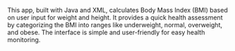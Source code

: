 This app, built with Java and XML, calculates Body Mass Index (BMI) based on user input for weight and height. It provides a quick health assessment by categorizing the BMI into ranges like underweight, normal, overweight, and obese. The interface is simple and user-friendly for easy health monitoring.
